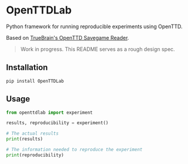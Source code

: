 # OpenTTDLab

Python framework for running reproducible experiments using OpenTTD.

Based on [TrueBrain's OpenTTD Savegame Reader](https://github.com/TrueBrain/OpenTTD-savegame-reader).

> Work in progress. This README serves as a rough design spec.


## Installation

```shell
pip install OpenTTDLab
```


## Usage


```python
from openttdlab import experiment

results, reproducibility = experiment()

# The actual results
print(results)

# The information needed to reproduce the experiment
print(reproducibility)
```
